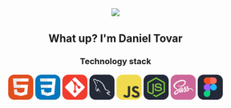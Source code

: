 <div align="center"><img style="width: 20%" src="https://media.tenor.com/dHk-LfzHrtwAAAAi/linux-computer.gif"></div>
<h2 align="center">What up? I'm Daniel Tovar</h2>
<h3 align="center">Technology stack</h3>
<div align="center">
  <img style="width: 50px" src="https://github.com/tandpfun/skill-icons/raw/main/icons/HTML.svg">
  <img style="width: 50px" src="https://github.com/tandpfun/skill-icons/raw/main/icons/CSS.svg">
  <img style="width: 50px" src="https://github.com/tandpfun/skill-icons/raw/main/icons/Git.svg">
  <img style="width: 50px" src="https://github.com/tandpfun/skill-icons/raw/main/icons/MySQL-Dark.svg">
  <img style="width: 50px" src="https://raw.githubusercontent.com/tandpfun/skill-icons/main/icons/JavaScript.svg">
  <img style="width: 50px" src="https://github.com/tandpfun/skill-icons/raw/main/icons/NodeJS-Dark.svg">
  <img style="width: 50px" src="https://github.com/tandpfun/skill-icons/raw/main/icons/Sass.svg">
  <img style="width: 50px" src="https://github.com/tandpfun/skill-icons/raw/main/icons/Figma-Dark.svg">
</div>
